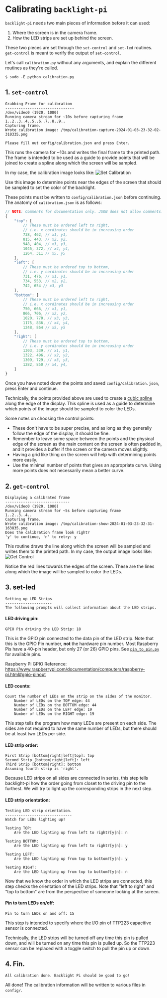# Calibrating `backlight-pi`

`backlight-pi` needs two main pieces of information before it can used:
1. Where the screen is in the camera frame.
2. How the LED strips are set up behind the screen.

These two pieces are set through the `set-control` and `set-led` routines.
`get-control` is meant to verify the output of `set-control`.

Let's call `calibration.py` without any arguments, and  explain the different
routines as they're called.


```
$ sudo -E python calibration.py
```

## 1. `set-control`
```
Grabbing Frame for calibration
-------------------------------
/dev/video0 (1920, 1080)
Running camera stream for ~10s before capturing frame
1..2..3..4..5..6..7..8..9..
Capturing frame.
Wrote calibration image: /tmp/calibration-capture-2024-01-03-23-32-02-310335.png

Please fill out config/calibration.json and press Enter.
```

This runs the camera for ~10s and writes the final frame to the printed path.
The frame is intended to be used as a guide to provide points that will be
joined to create a spline along which the screen will be sampled.

In my case, the calibration image looks like:
![Set Calibration](./imgs/calibration-capture.png)

Use this image to determine points near the edges of the screen that should be
sampled to set the color of the backlight.

These points must be written to `config/calibration.json` before continuing.
The anatomy of `calibration.json` is as follows:
```javascript
// NOTE: Comments for documentation only. JSON does not allow comments.
{
    "top": [
        // These must be ordered left to right,
        // i.e. x cordinates should be in increasing order
        738, 462, // x1, y1,
        815, 443, // x2, y2,
        948, 404, // x3, y3,
        1045, 372, // x4, y4,
        1264, 311 // x5, y5
    ],
    "left": [
        // These must be ordered top to bottom,
        // i.e. y cordinates should be in increasing order
        731, 476, // x1, y1,
        734, 553, // x2, y2,
        742, 654 // x3, y3
    ],
    "bottom": [
        // These must be ordered left to right,
        // i.e. x cordinates should be in increasing order
        750, 666, // x1, y1,
        866, 706, // x2, y2,
        1020, 770, // x3, y3,
        1175, 836, // x4, y4,
        1248, 864 // x5, y5
    ],
    "right": [
        // These must be ordered top to bottom,
        // i.e. y cordinates should be in increasing order
        1303, 339, // x1, y1,
        1322, 496, // x2, y2,
        1309, 729, // x3, y3,
        1282, 850 // x4, y4,
    ]
}
```

Once you have noted down the points and saved `config/calibration.json`, press
Enter and continue.

Technically, the points provided above are used to create a
[cubic spline](https://mathworld.wolfram.com/CubicSpline.html) along the edge of
the display. This spline is used as a guide to determine which points of the
image should be sampled to color the LEDs.

Some notes on choosing the control points:
- These don't have to be super precise, and as long as they generally follow
  the edge of the display, it should be fine.
- Remember to leave some space between the points and the physical edge of the
  screen as the main content on the screen is often padded in, and it provides a
  buffer if the screen or the camera moves slightly.
- Having a grid like thing on the screen will help with determining points more
  easily.
- Use the minimal number of points that gives an appropriate curve. Using more
  points does not necessarily mean a better curve.

## 2. `get-control`
```
Displaying a calibrated frame
-----------------------------
/dev/video0 (1920, 1080)
Running camera stream for ~5s before capturing frame
1..2..3..4..
Capturing frame.
Wrote calibration image: /tmp/calibration-show-2024-01-03-23-32-31-163835.png
Does the calibration frame look right?
'y' to continue, 'n' to retry: y
```

This routine draws the line along which the screen will be sampled and writes
them to the printed path. In my case, the output image looks like:
![Get Control](./imgs/calibration-show.png)

Notice the red lines towards the edges of the screen. These are the lines along
which the image will be sampled to color the LEDs.

## 3. set-led
```
Setting up LED Strips
---------------------
The following prompts will collect information about the LED strips.
```

#### LED driving pin:
```
GPIO Pin driving the LED Strip: 18
```
This is the GPIO pin connected to the data pin of the LED strip.
Note that this is the GPIO Pin number, **not** the hardware pin number.
Most Raspberry Pis have a 40-pin header, but only 27 (or 26) GPIO pins. See
[`pin_to_pin.py`](/pin_to_pin.py) for available pins.

Raspberry Pi GPIO Reference:
https://www.raspberrypi.com/documentation/computers/raspberry-pi.html#gpio-pinout


#### LED counts:
```
Count the number of LEDs on the strip on the sides of the monitor.
    Number of LEDs on the TOP edge: 44
    Number of LEDs on the BOTTOM edge: 44
    Number of LEDs on the LEFT edge: 19
    Number of LEDs on the RIGHT edge: 19
```

This step tells the program how many LEDs are present on each side. The
sides are not required to have the same number of LEDs, but there should be at
least two LEDs per side.

#### LED strip order:
```
First Strip [bottom|right|left|top]: top
Second Strip [bottom|right|left]: left
Third Strip [bottom|right]: bottom
Assuming fourth strip is 'right'.
```
Because LED strips on all sides are connected in series, this step tells
backlight-pi how the order going from closet to the driving pin to the
furthest. We will try to light up the corresponding strips in the next step.

#### LED strip orientation:
```
Testing LED strip orientation.
------------------------------
Watch for LEDs lighting up!

Testing TOP:
    Are the LED lighting up from left to right?[y|n]: n

Testing BOTTOM:
    Are the LED lighting up from left to right?[y|n]: y

Testing LEFT:
    Are the LED lighting up from top to bottom?[y|n]: y

Testing RIGHT:
    Are the LED lighting up from top to bottom?[y|n]: n
```
Now that we know the order in which the LED strips are connected, this step
checks the orientation of the LED strips. Note that "left to right" and "top
to bottom" are from the perspective of someone looking at the screen.

#### Pin to turn LEDs on/off:
```
Pin to turn LEDs on and off: 15
```
This step is intended to specify where the I/O pin of TTP223 capacitive sensor
is connected.

Technically, the LED strips will be turned off any time this pin is pulled down,
and will be turned on any time this pin is pulled up. So the TTP223 sensor can
be replaced with a toggle switch to pull the pin up or down.

## 4. Fin.
```
All calibration done. Backlight Pi should be good to go!
```
All done! The calibration information will be written to various files in
`config/`.
